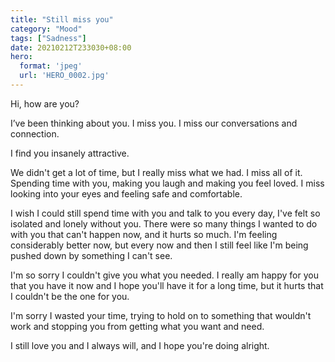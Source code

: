 ```yaml
---
title: "Still miss you"
category: "Mood"
tags: ["Sadness"]
date: 20210212T233030+08:00
hero:
  format: 'jpeg'
  url: 'HERO_0002.jpg'
---
```

Hi, how are you?

I’ve been thinking about you. I miss you. I miss our conversations and connection.

I find you insanely attractive.

We didn't get a lot of time, but I really miss what we had. I miss all of it. Spending time with you, making you laugh and making you feel loved. I miss looking into your eyes and feeling safe and comfortable.

I wish I could still spend time with you and talk to you every day, I've felt so isolated and lonely without you. There were so many things I wanted to do with you that can't happen now, and it hurts so much. I'm feeling considerably better now, but every now and then I still feel like I'm being pushed down by something I can't see.

I'm so sorry I couldn't give you what you needed. I really am happy for you that you have it now and I hope you'll have it for a long time, but it hurts that I couldn't be the one for you.

I'm sorry I wasted your time, trying to hold on to something that wouldn't work and stopping you from getting what you want and need.

I still love you and I always will, and I hope you're doing alright.